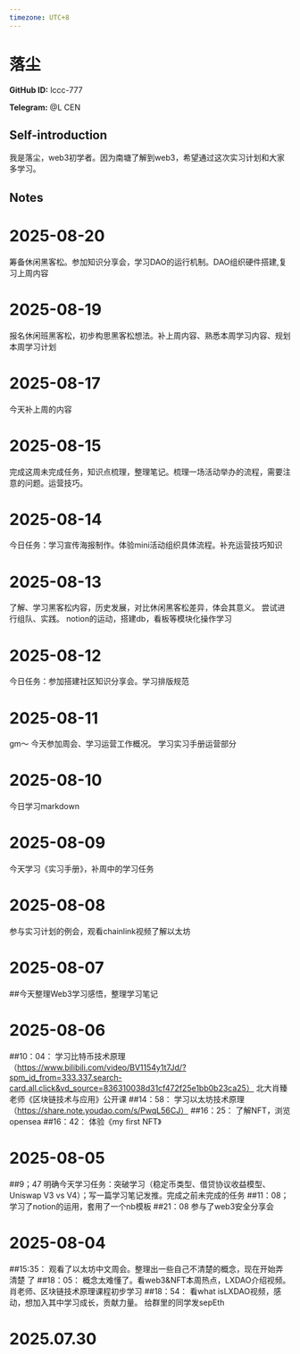 ```yaml
---
timezone: UTC+8
---
```


# 落尘

**GitHub ID:** lccc-777

**Telegram:** @L CEN

## Self-introduction

我是落尘，web3初学者。因为南塘了解到web3，希望通过这次实习计划和大家多学习。

## Notes

<!-- Content_START -->
# 2025-08-20

筹备休闲黑客松。参加知识分享会，学习DAO的运行机制。DAO组织硬件搭建,复习上周内容

# 2025-08-19

报名休闲班黑客松，初步构思黑客松想法。补上周内容、熟悉本周学习内容、规划本周学习计划

# 2025-08-17

今天补上周的内容

# 2025-08-15

完成这周未完成任务，知识点梳理，整理笔记。梳理一场活动举办的流程，需要注意的问题。运营技巧。

# 2025-08-14

今日任务：学习宣传海报制作。体验mini活动组织具体流程。补充运营技巧知识

# 2025-08-13

了解、学习黑客松内容，历史发展，对比休闲黑客松差异，体会其意义。
尝试进行组队、实践。
notion的运动，搭建db，看板等模块化操作学习

# 2025-08-12

今日任务：参加搭建社区知识分享会。学习排版规范

# 2025-08-11

gm～
今天参加周会、学习运营工作概况。
学习实习手册运营部分

# 2025-08-10

今日学习markdown

# 2025-08-09

今天学习《实习手册》，补周中的学习任务

# 2025-08-08

参与实习计划的例会，观看chainlink视频了解以太坊

# 2025-08-07

##今天整理Web3学习感悟，整理学习笔记

# 2025-08-06

##10：04：
学习比特币技术原理（https://www.bilibili.com/video/BV1154y1t7Jd/?spm_id_from=333.337.search-card.all.click&vd_source=836310038d31cf472f25e1bb0b23ca25）
北大肖臻老师《区块链技术与应用》公开课
##14：58：
学习以太坊技术原理（https://share.note.youdao.com/s/PwqL56CJ）
##16：25：
了解NFT，浏览opensea
##16：42：
体验《my first NFT》

# 2025-08-05

##9；47
明确今天学习任务：突破学习（稳定币类型、借贷协议收益模型、Uniswap V3 vs V4）；写一篇学习笔记发推。完成之前未完成的任务
##11：08；
学习了notion的运用，套用了一个nb模板
##21：08
参与了web3安全分享会

# 2025-08-04

##15:35：
观看了以太坊中文周会。整理出一些自己不清楚的概念，现在开始弄清楚 了
##18：05：
概念太难懂了。看web3&NFT本周热点，LXDAO介绍视频。肖老师、区块链技术原理课程初步学习
##18：54：
看what isLXDAO视频，感动，想加入其中学习成长，贡献力量。
给群里的同学发sepEth

# 2025.07.30


<!-- Content_END -->
